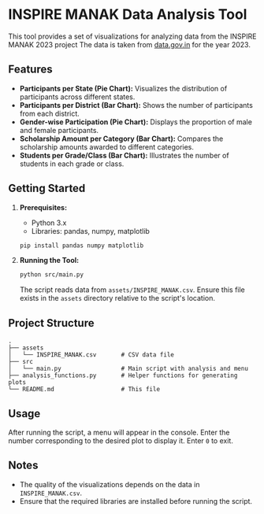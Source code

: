 # INSPIRE MANAK Data Analysis Tool

This tool provides a set of visualizations for analyzing data from the INSPIRE MANAK 2023 project The data is taken from [data.gov.in](https://www.data.gov.in/resource/year-wise-grant-school-students-class-6-10-across-statesuts-during-2023) for the year 2023.

## Features

- **Participants per State (Pie Chart):** Visualizes the distribution of participants across different states.
- **Participants per District (Bar Chart):** Shows the number of participants from each district.
- **Gender-wise Participation (Pie Chart):** Displays the proportion of male and female participants.
- **Scholarship Amount per Category (Bar Chart):** Compares the scholarship amounts awarded to different categories.
- **Students per Grade/Class (Bar Chart):** Illustrates the number of students in each grade or class.

## Getting Started

1.  **Prerequisites:**

    - Python 3.x
    - Libraries: pandas, numpy, matplotlib

    ```bash
    pip install pandas numpy matplotlib
    ```

2.  **Running the Tool:**

    ```bash
    python src/main.py
    ```

    The script reads data from `assets/INSPIRE_MANAK.csv`. Ensure this file exists in the `assets` directory relative to the script's location.

## Project Structure

```
.
├── assets
│   └── INSPIRE_MANAK.csv       # CSV data file
├── src
│   └── main.py                 # Main script with analysis and menu
├── analysis_functions.py       # Helper functions for generating plots
└── README.md                   # This file
```

## Usage

After running the script, a menu will appear in the console. Enter the number corresponding to the desired plot to display it. Enter `0` to exit.

## Notes

- The quality of the visualizations depends on the data in `INSPIRE_MANAK.csv`.
- Ensure that the required libraries are installed before running the script.
